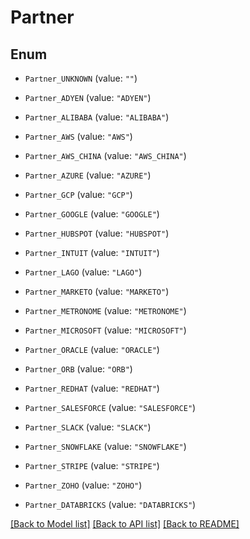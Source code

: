 # Partner

## Enum


* `Partner_UNKNOWN` (value: `""`)

* `Partner_ADYEN` (value: `"ADYEN"`)

* `Partner_ALIBABA` (value: `"ALIBABA"`)

* `Partner_AWS` (value: `"AWS"`)

* `Partner_AWS_CHINA` (value: `"AWS_CHINA"`)

* `Partner_AZURE` (value: `"AZURE"`)

* `Partner_GCP` (value: `"GCP"`)

* `Partner_GOOGLE` (value: `"GOOGLE"`)

* `Partner_HUBSPOT` (value: `"HUBSPOT"`)

* `Partner_INTUIT` (value: `"INTUIT"`)

* `Partner_LAGO` (value: `"LAGO"`)

* `Partner_MARKETO` (value: `"MARKETO"`)

* `Partner_METRONOME` (value: `"METRONOME"`)

* `Partner_MICROSOFT` (value: `"MICROSOFT"`)

* `Partner_ORACLE` (value: `"ORACLE"`)

* `Partner_ORB` (value: `"ORB"`)

* `Partner_REDHAT` (value: `"REDHAT"`)

* `Partner_SALESFORCE` (value: `"SALESFORCE"`)

* `Partner_SLACK` (value: `"SLACK"`)

* `Partner_SNOWFLAKE` (value: `"SNOWFLAKE"`)

* `Partner_STRIPE` (value: `"STRIPE"`)

* `Partner_ZOHO` (value: `"ZOHO"`)

* `Partner_DATABRICKS` (value: `"DATABRICKS"`)

[[Back to Model list]](../README.md#documentation-for-models) [[Back to API list]](../README.md#documentation-for-api-endpoints) [[Back to README]](../README.md)


